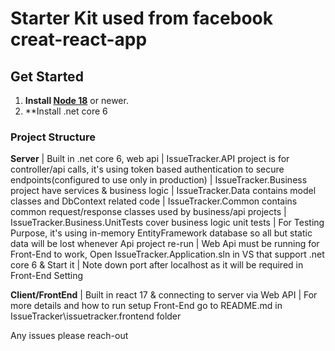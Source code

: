# Starter Kit used from facebook creat-react-app

## Get Started

1. **Install [Node 18](https://nodejs.org)** or newer.
2. **Install .net core 6

### Project Structure

**Server**
| Built in .net core 6, web api
| IssueTracker.API project is for controller/api calls, it's using token based authentication to secure endpoints(configured to use only in production)
| IssueTracker.Business project have services & business logic
| IssueTracker.Data contains model classes and DbContext related code
| IssueTracker.Common contains common request/response classes used by business/api projects
| IssueTracker.Business.UnitTests cover business logic unit tests
| For Testing Purpose, it's using in-memory EntityFramework database so all but static data will be lost whenever Api project re-run
| Web Api must be running for Front-End to work, Open IssueTracker.Application.sln in VS that support .net core 6 & Start it
| Note down port after localhost as it will be required in Front-End Setting

**Client/FrontEnd**
| Built in react 17 & connecting to server via Web API
| For more details and how to run setup Front-End go to README.md in IssueTracker\issuetracker.frontend folder



Any issues please reach-out